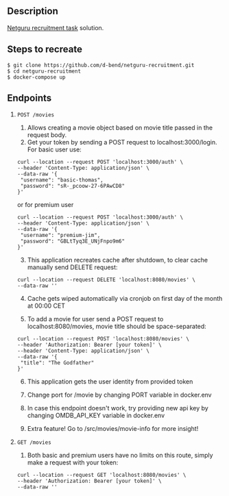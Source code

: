 ## Description

[Netguru recruitment task](https://github.com/netguru/nodejs-recruitment-task) solution.

## Steps to recreate

```
$ git clone https://github.com/d-bend/netguru-recruitment.git
$ cd netguru-recruitment
$ docker-compose up
```

## Endpoints

1.  `POST /movies`

    1. Allows creating a movie object based on movie title passed in the request body.
    2. Get your token by sending a POST request to localhost:3000/login.
       For basic user use:

    ```
    curl --location --request POST 'localhost:3000/auth' \
    --header 'Content-Type: application/json' \
    --data-raw '{
     "username": "basic-thomas",
     "password": "sR-_pcoow-27-6PAwCD8"
    }'
    ```

    or for premium user

    ```
    curl --location --request POST 'localhost:3000/auth' \
    --header 'Content-Type: application/json' \
    --data-raw '{
     "username": "premium-jim",
     "password": "GBLtTyq3E_UNjFnpo9m6"
    }'
    ```

    3. This application recreates cache after shutdown, to clear cache manually send DELETE request:

    ```
    curl --location --request DELETE 'localhost:8080/movies' \
    --data-raw ''

    ```

    4. Cache gets wiped automatically via cronjob on first day of the month at 00:00 CET

    5. To add a movie for user send a POST request to localhost:8080/movies, movie title should be space-separated:

    ```
    curl --location --request POST 'localhost:8080/movies' \
    --header 'Authorization: Bearer [your token]' \
    --header 'Content-Type: application/json' \
    --data-raw '{
     "title": "The Godfather"
    }'
    ```

    6. This application gets the user identity from provided token

    7. Change port for /movie by changing PORT variable in docker.env

    8. In case this endpoint doesn't work, try providing new api key by changing OMDB_API_KEY variable in docker.env

    9. Extra feature! Go to /src/movies/movie-info for more insight!

2.  `GET /movies`

    1. Both basic and premium users have no limits on this route, simply make a request with your token:

    ```
    curl --location --request GET 'localhost:8080/movies' \
    --header 'Authorization: Bearer [your token]' \
    --data-raw ''
    ```
